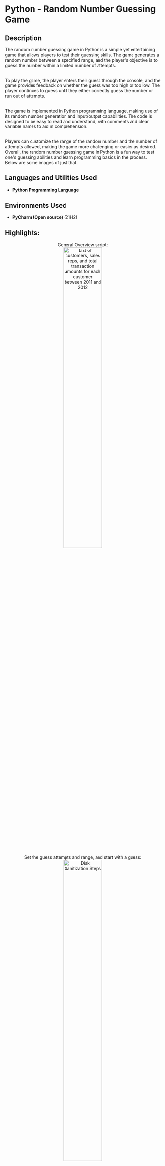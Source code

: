 <h1>Python - Random Number Guessing Game </h1>

<h2>Description</h2>
The random number guessing game in Python is a simple yet entertaining game that allows players to test their guessing skills. The game generates a random number between a specified range, and the player's objective is to guess the number within a limited number of attempts.<br/><br/>

To play the game, the player enters their guess through the console, and the game provides feedback on whether the guess was too high or too low. The player continues to guess until they either correctly guess the number or run out of attempts.<br/><br/>

The game is implemented in Python programming language, making use of its random number generation and input/output capabilities. The code is designed to be easy to read and understand, with comments and clear variable names to aid in comprehension.<br/><br/>

Players can customize the range of the random number and the number of attempts allowed, making the game more challenging or easier as desired. Overall, the random number guessing game in Python is a fun way to test one's guessing abilities and learn programming basics in the process. Below are some images of just that.
<br />


<h2>Languages and Utilities Used</h2>

- <b> Python Programming Language </b> 


<h2>Environments Used </h2>

- <b> PyCharm (Open source) </b> (21H2)

<h2>Highlights:</h2>

<p align="center">
General Overview script:<br/>
<img src="https://i.imgur.com/loPlTav.png" height="50%" width="50%" alt="List of customers, sales reps, and total transaction amounts for each customer between 2011 and 2012"/>
<br />
<br />
Set the guess attempts and range, and start with a guess:<br/>
<img src="https://i.imgur.com/Y156SUe.png" height="50%" width="50%" alt="Disk Sanitization Steps"/>
<br />
<br />
Restarting game after loosing:  <br/>
<img src="https://i.imgur.com/7GSGOtm.png" height="50%" width="50%" alt="Disk Sanitization Steps"/>
<br />
<br />
Restarting game after winning:  <br/>
<img src="https://i.imgur.com/wQ1vknB.png" height="50%" width="50%" alt="Disk Sanitization Steps"/>
<br />
<br />
</p>

<!--
 ```diff
- text in red
+ text in green
! text in orange
# text in gray
@@ text in purple (and bold)@@
```
--!>
